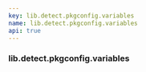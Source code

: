 ```yaml
---
key: lib.detect.pkgconfig.variables
name: lib.detect.pkgconfig.variables
api: true
---
```


### lib.detect.pkgconfig.variables
